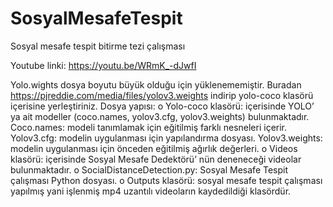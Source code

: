 # SosyalMesafeTespit
Sosyal mesafe tespit bitirme tezi çalışması

Youtube linki: https://youtu.be/WRmK_-dJwfI 

Yolo.wights dosya boyutu büyük olduğu için yüklenememiştir. Buradan https://pjreddie.com/media/files/yolov3.weights indirip yolo-coco klasörü içerisine yerleştiriniz.
Dosya yapısı:
o	Yolo-coco klasörü: içerisinde YOLO’ ya ait modeller (coco.names, yolov3.cfg, yolov3.weights) bulunmaktadır. 
	Coco.names: modeli tanımlamak için eğitilmiş farklı nesneleri içerir.
	Yolov3.cfg: modelin uygulanması için yapılandırma dosyası.
	Yolov3.weights: modelin uygulanması için önceden eğitilmiş ağırlık değerleri.
o	Videos klasörü: içerisinde Sosyal Mesafe Dedektörü’ nün deneneceği videolar bulunmaktadır.
o	SocialDistanceDetection.py: Sosyal Mesafe Tespit çalışması Python dosyası.
o	Outputs klasörü: sosyal mesafe tespit çalışması yapılmış yani işlenmiş mp4 uzantılı videoların kaydedildiği klasördür.

